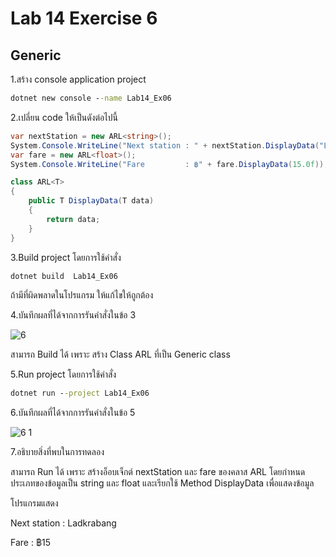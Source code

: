 # Lab 14 Exercise 6

## Generic

1.สร้าง console application project

```cmd
dotnet new console --name Lab14_Ex06
```

2.เปลี่ยน code ให้เป็นดังต่อไปนี้

```cs
var nextStation = new ARL<string>();
System.Console.WriteLine("Next station : " + nextStation.DisplayData("Ladkrabang"));
var fare = new ARL<float>();
System.Console.WriteLine("Fare         : ฿" + fare.DisplayData(15.0f));

class ARL<T>
{
    public T DisplayData(T data)
    {
        return data;
    }
}
```

3.Build project โดยการใช้คำสั่ง

```cmd
dotnet build  Lab14_Ex06
```

ถ้ามีที่ผิดพลาดในโปรแกรม ให้แก้ไขให้ถูกต้อง

4.บันทึกผลที่ได้จากการรันคำสั่งในข้อ 3

![6](https://github.com/Siriratda/03376836-OOP-2566-Lab-14/assets/144195995/56c4a890-f638-473c-bd30-c20ae02b49b5)

สามารถ Build ได้ เพราะ สร้าง Class ARL ที่เป็น Generic class

5.Run project โดยการใช้คำสั่ง

```cmd
dotnet run --project Lab14_Ex06
```

6.บันทึกผลที่ได้จากการรันคำสั่งในข้อ 5

![6 1](https://github.com/Siriratda/03376836-OOP-2566-Lab-14/assets/144195995/e905204d-f351-47a0-b9c9-cea0325fb1d0)

7.อธิบายสิ่งที่พบในการทดลอง

สามารถ Run ได้ เพราะ สร้างอ็อบเจ็กต์ nextStation และ fare ของคลาส ARL โดยกำหนดประเภทของข้อมูลเป็น string และ float และเรียกใช้ Method DisplayData เพื่อแสดงข้อมูล

โปรแกรมแสดง

Next station : Ladkrabang

Fare : ฿15
